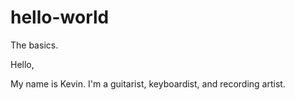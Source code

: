 # hello-world
The basics.

Hello,

My name is Kevin. I'm a guitarist, keyboardist, and recording artist.
